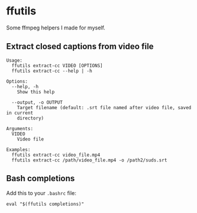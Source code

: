 # ffutils
Some ffmpeg helpers I made for myself.

## Extract closed captions from video file

```
Usage:
  ffutils extract-cc VIDEO [OPTIONS]
  ffutils extract-cc --help | -h

Options:
  --help, -h
    Show this help

  --output, -o OUTPUT
    Target filename (default: .srt file named after video file, saved in current
    directory)

Arguments:
  VIDEO
    Video file

Examples:
  ffutils extract-cc video_file.mp4
  ffutils extract-cc /path/video_file.mp4 -o /path2/suds.srt
```

## Bash completions
Add this to your `.bashrc` file:
``` 
eval "$(ffutils completions)"
```
